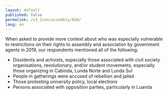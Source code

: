 ```yaml
---
layout: default
published: false
permalink: /v3_1/en/assembly/AGO/
lang: en
---
```

When asked to provide more context about who was especially vulnerable to restrictions on their rights to assembly and association by government agents in 2019, our respondents mentioned all of the following:

-	Dissidents and activists, especially those associated with civil society organisations, revolutionary, and/or student movements, especially those organizing in Cabinda, Lunda Norte and Lunda Sul
-	People in gatherings were accused of rebellion and jailed
-	Those protesting university policy, local elections
-	Persons associated with opposition parties, particularly in Luanda
